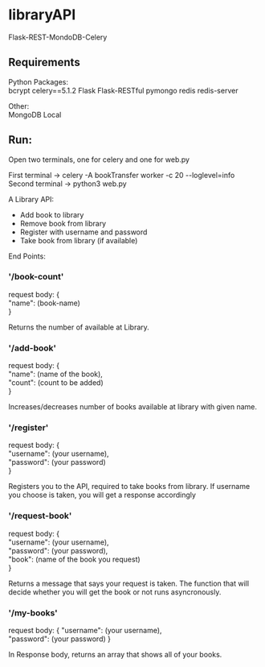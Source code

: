 # libraryAPI
Flask-REST-MondoDB-Celery

## Requirements
Python Packages:  
bcrypt
celery==5.1.2
Flask
Flask-RESTful
pymongo
redis
redis-server

Other:  
MongoDB Local

## Run:
Open two terminals, one for celery and one for web.py

First terminal -> celery -A bookTransfer worker -c 20 --loglevel=info
Second terminal -> python3 web.py


A Library API:
* Add book to library
* Remove book from library
* Register with username and password
* Take book from library (if available)

End Points:
### '/book-count'
request body: {  
  "name": (book-name)    
}

Returns the number of <book-name> available at Library.

### '/add-book'
request body: {  
  "name": (name of the book),  
  "count": (count to be added)  
}

Increases/decreases number of books available at library with given name.

### '/register'
request body: {  
  "username": (your username),  
  "password": (your password)  
}

Registers you to the API, required to take books from library.
If username you choose is taken, you will get a response accordingly

### '/request-book'
request body: {  
  "username": (your username),  
  "password": (your password),  
  "book": (name of the book you request)  
}

Returns a message that says your request is taken.
The function that will decide whether you will get the book or not runs asyncronously.


### '/my-books'
request body: {
  "username": (your username),  
  "password": (your password)
}

In Response body, returns an array that shows all of your books.
  
